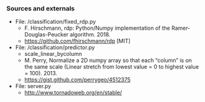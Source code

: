 ### Sources and externals

- File: /classification/fixed_rdp.py
	- F. Hirschmann, rdp: Python/Numpy implementation of the Ramer-Douglas-Peucker algorithm. 2018.
	- https://github.com/fhirschmann/rdp [MIT]
- File: /classification/predictor.py
	- scale_linear_bycolumn
	- M. Perry, Normalize a 2D numpy array so that each “column” is on the same scale (Linear stretch from lowest value = 0 to highest value = 100). 2013.
	- https://gist.github.com/perrygeo/4512375
- File: server.py
	- http://www.tornadoweb.org/en/stable/




